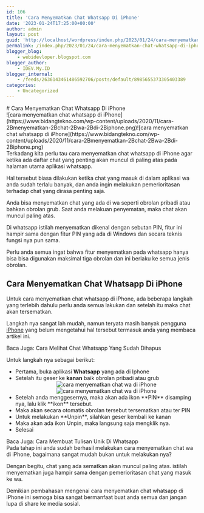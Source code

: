```yaml
---
id: 106
title: 'Cara Menyematkan Chat Whatsapp Di iPhone'
date: '2023-01-24T17:25:00+00:00'
author: admin
layout: post
guid: 'http://localhost/wordpress/index.php/2023/01/24/cara-menyematkan-chat-whatsapp-di-iphone/'
permalink: /index.php/2023/01/24/cara-menyematkan-chat-whatsapp-di-iphone/
blogger_blog:
    - webidevloper.blogspot.com
blogger_author:
    - IDEV.My.ID
blogger_internal:
    - /feeds/2636143461486592706/posts/default/8985655373305403389
categories:
    - Uncategorized
---
```


<div><div># Cara Menyematkan Chat Whatsapp Di iPhone

</div> ![cara menyematkan chat whatsapp di iPhone](https://www.bidangtekno.com/wp-content/uploads/2020/11/cara-2Bmenyematkan-2Bchat-2Bwa-2Bdi-2Biphone.png)<noscript>![cara menyematkan chat whatsapp di iPhone](https://www.bidangtekno.com/wp-content/uploads/2020/11/cara-2Bmenyematkan-2Bchat-2Bwa-2Bdi-2Biphone.png)</noscript>

<article>Terkadang kita perlu tau cara menyematkan chat whatsapp di iPhone agar ketika ada daftar chat yang penting akan muncul di paling atas pada halaman utama aplikasi whatsapp.

Hal tersebut biasa dilakukan ketika chat yang masuk di dalam aplikasi wa anda sudah terlalu banyak, dan anda ingin melakukan pemerioritasan terhadap chat yang dirasa penting saja.

Anda bisa menyematkan chat yang ada di wa seperti obrolan pribadi atau bahkan obrolan grub. Saat anda melakuan penyematan, maka chat akan muncul paling atas.

Di whatsapp istilah menyematkan dikenal dengan sebutan PIN, fitur ini hampir sama dengan fitur PIN yang ada di Windows dan secara teknis fungsi nya pun sama.

Perlu anda semua ingat bahwa fitur menyematkan pada whatsapp hanya bisa bisa digunakan maksimal tiga obrolan dan ini berlaku ke semua jenis obrolan.

## Cara Menyematkan Chat Whatsapp Di iPhone

Untuk cara menyematkan chat whatsapp di iPhone, ada beberapa langkah yang terlebih dahulu perlu anda semua lakukan dan setelah itu maka chat akan tersematkan.

Langkah nya sangat lah mudah, namun teryata masih banyak pengguna [iPhone](https://www.apple.com/id/iphone/) yang belum mengetahui hal tersebut termasuk anda yang membaca artikel ini.

Baca Juga: Cara Melihat Chat Whatsapp Yang Sudah Dihapus

Untuk langkah nya sebagai berikut:

- Pertama, buka aplikasi **Whatsapp** yang ada di Iphone
- Setelah itu geser ke **kanan** baik obrolan pribadi atau grub <div style="clear: both; text-align: center;">![cara menyematkan chat wa di iPhone](https://1.bp.blogspot.com/-Iza0K2MISYE/X6U7FS8CGWI/AAAAAAAABpE/jehicp9UyeMy1TPgT-CafGJ2XVuFL65EgCLcBGAsYHQ/w225-h400/pin.png "cara menyematkan chat wa di iPhone")<noscript>![cara menyematkan chat wa di iPhone](https://1.bp.blogspot.com/-Iza0K2MISYE/X6U7FS8CGWI/AAAAAAAABpE/jehicp9UyeMy1TPgT-CafGJ2XVuFL65EgCLcBGAsYHQ/w225-h400/pin.png "cara menyematkan chat wa di iPhone")</noscript></div>
- <div style="clear: both; text-align: left;">Setelah anda menggesernya, maka akan ada ikon **PIN** disamping nya, lalu klik **ikon** tersebut.</div>
- <div style="clear: both; text-align: left;">Maka akan secara otomatis obrolan tersebut tersematkan atau ter PIN</div>
- <div style="clear: both; text-align: left;">Untuk melakukan **Unpin**, silahkan geser kembali ke kanan</div>
- <div style="clear: both; text-align: left;">Maka akan ada ikon Unpin, maka langsung saja mengklik nya.</div>
- <div style="clear: both; text-align: left;">Selesai</div>

<div>Baca Juga: Cara Membuat Tulisan Unik Di Whatsapp

</div>Pada tahap ini anda sudah berhasil melakukan cara menyematkan chat wa di iPhone, bagaimana sangat mudah bukan untuk melakukan nya?

Dengan begitu, chat yang ada sematkan akan muncul paling atas. istilah menyematkan juga hampir sama dengan pemerioritasan chat yang masuk ke wa.

Demikian pembahasan mengenai cara menyematkan chat whatsapp di iPhone ini semoga bisa sangat bermanfaat buat anda semua dan jangan lupa di share ke media sosial.

</article></div>